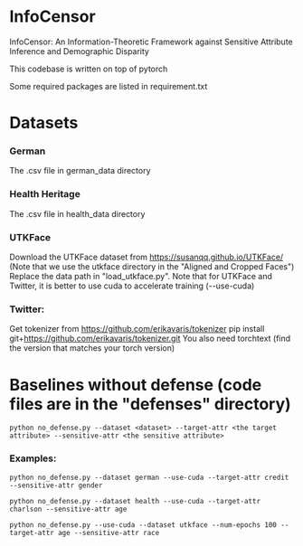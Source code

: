 # InfoCensor
InfoCensor: An Information-Theoretic Framework against Sensitive Attribute Inference and Demographic Disparity

This codebase is written on top of pytorch

Some required packages are listed in requirement.txt

# Datasets
### German
The .csv file in german_data directory
### Health Heritage
The .csv file in health_data directory
### UTKFace
Download the UTKFace dataset from https://susanqq.github.io/UTKFace/ (Note that we use the utkface directory in the "Aligned and Cropped Faces")
Replace the data path in "load_utkface.py". Note that for UTKFace and Twitter, it is better to use cuda to accelerate training (--use-cuda)
### Twitter:
Get tokenizer from https://github.com/erikavaris/tokenizer
pip install git+https://github.com/erikavaris/tokenizer.git
You also need torchtext (find the version that matches your torch version)


# Baselines without defense (code files are in the "defenses" directory)

```commandline
python no_defense.py --dataset <dataset> --target-attr <the target attribute> --sensitive-attr <the sensitive attribute>
```

### Examples:

```commandline
python no_defense.py --dataset german --use-cuda --target-attr credit --sensitive-attr gender
```

```commandline
python no_defense.py --dataset health --use-cuda --target-attr charlson --sensitive-attr age
```

```commandline
python no_defense.py --use-cuda --dataset utkface --num-epochs 100 --target-attr age --sensitive-attr race
```
